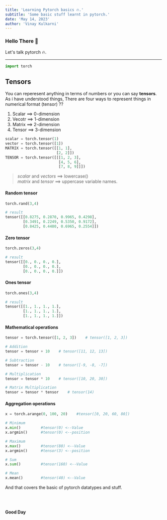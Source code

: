 ```yaml
---
title: 'Learning Pytorch basics 🔥.'
subtitle: 'Some basic stuff learnt in pytorch.'
date: 'May 14, 2023'
author: 'Vinay Kulkarni'
---
```


### Hello There 🐼

Let's talk pytorch 🔥.

___

```python
import torch
```

## Tensors

You can reperesent anything in terms of numbers or you can say **tensors**. As i have understood things, There are four ways to represent things in numerical format (tensor) ??

1. Scalar ==> 0-dimension
2. Vecotr ==> 1-dimension
3. Matrix ==> 2-dimension
4. Tensor ==> 3-dimension

```python
scalar = torch.tensor(1)
vector = torch.tensor([1])
MATRIX = torch.tensor([[1, 1],
                       [2, 2]])
TENSOR = torch.tensor([[[1, 2, 3],
                        [4, 5, 6],
                        [7, 8, 9]]])
```

> _scalar_ and _vectors_ ==> lowercase() <br/> _matrix_ and _tensor_ ==> uppercase variable names.

#### **Random tensor**

```python
torch.rand(3,4)

# result
tensor([[0.8275, 0.2870, 0.9965, 0.4298],
        [0.3491, 0.2249, 0.5350, 0.9172],
        [0.8425, 0.4480, 0.6965, 0.2554]])
```

#### **Zero tensor**

```python
torch.zeros(3,4)

# result
tensor([[0., 0., 0., 0.],
        [0., 0., 0., 0.],
        [0., 0., 0., 0.]])
```

#### **Ones tensor**

```python
torch.ones(3,4)

# result
tensor([[1., 1., 1., 1.],
        [1., 1., 1., 1.],
        [1., 1., 1., 1.]])
```

#### **Mathematical operations**

```python
tensor = torch.tensor([1, 2, 3])    # tensor([1, 2, 3])

# Addition
tensor = tensor + 10    # tensor([11, 12, 13])

# Subtraction
tensor = tensor - 10    # tensor([-9, -8, -7])

# Multiplication
tensor = tensor * 10    # tensor([10, 20, 30])

# Matrix Multiplication
tensor = tensor * tensor    # tensor(14)
```


#### **Aggregation operations**

```python
x = torch.arange(0, 100, 20)    #tensor([0, 20, 60, 80])

# Minimum
x.min()         #tensor(0) <--Value
x.argmin()      #tensor(0) <--position

# Maximum
x.max()         #tensor(80) <--Value
x.argmin()      #tensor(3) <--position

# Sum
x.sum()         #tensor(160) <--Value

# Mean
x.mean()        #tensor(40) <--Value
```

And that covers the basic of pytorch datatypes and stuff.

<br/>
<br/>

**Good Day**